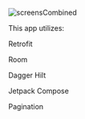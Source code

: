 
![screensCombined](https://github.com/DiogoGomes88216/Pokedex/assets/51420877/666d63b4-866b-4a4d-9068-34c940b2fd18)



This app utilizes:

Retrofit

Room

Dagger Hilt

Jetpack Compose

Pagination
